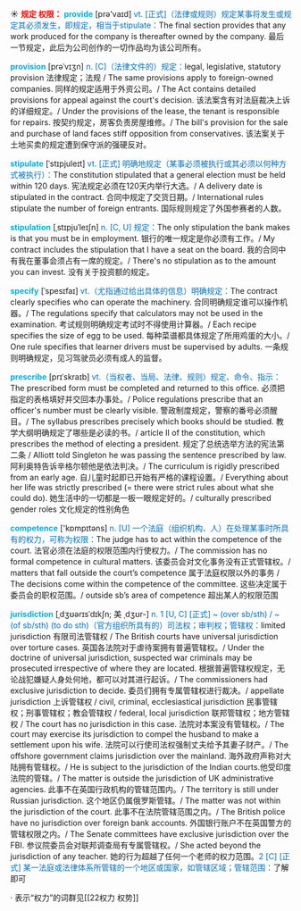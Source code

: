 ☀ <font color="red">**规定 权限：**</font>
<font color="sky blue">**provide**</font> [prə'vaɪd] 
<font color="#0070c0">vt. [正式]（法律或规则）规定某事将发生或规定其必须发生，即规定，相当于stipulate：</font>The final section provides that any work produced for the company is thereafter owned by the company. 最后一节规定，此后为公司创作的一切作品均为该公司所有。
           
<font color="sky blue">**provision**</font> [prəˈvɪʒn]
<font color="#0070c0">n. [C]（法律文件的）规定：</font>legal, legislative, statutory provision  法律规定；法规 / The same provisions apply to foreign-owned companies. 同样的规定适用于外资公司。/ The Act contains detailed provisions for appeal against the court's decision. 该法案含有对法庭裁决上诉的详细规定。/ Under the provisions of the lease, the tenant is responsible for repairs. 按契约规定，房客负责房屋维修。/ The bill's provision for the sale and purchase of land faces stiff opposition from conservatives. 该法案关于土地买卖的规定遭到保守派的强硬反对。

 <font color="sky blue">**stipulate**</font> [ˈstɪpjuleɪt]
<font color="#0070c0">vt. [正式] 明确地规定（某事必须被执行或其必须以何种方式被执行）：</font>The constitution stipulated that a general election must be held within 120 days. 宪法规定必须在120天内举行大选。/ A delivery date is stipulated in the contract. 合同中规定了交货日期。/ International rules stipulate the number of foreign entrants. 国际规则规定了外国参赛者的人数。
           
<font color="sky blue">**stipulation**</font> [ˌstɪpjuˈleɪʃn]
<font color="#0070c0">n. [C, U] 规定：</font>The only stipulation the bank makes is that you must be in employment. 银行的唯一规定是你必须有工作。/ My contract includes the stipulation that I have a seat on the board. 我的合同中有我在董事会须占有一席的规定。/ There's no stipulation as to the amount you can invest. 没有关于投资额的规定。
           
<font color="sky blue">**specify**</font> [ˈspesɪfaɪ]
<font color="#0070c0">vt.（尤指通过给出具体的信息）明确规定：</font>The contract clearly specifies who can operate the machinery. 合同明确规定谁可以操作机器。/ The regulations specify that calculators may not be used in the examination. 考试规则明确规定考试时不得使用计算器。/ Each recipe specifies the size of egg to be used. 每种菜谱都具体规定了所用鸡蛋的大小。/ One rule specifies that learner drivers must be supervised by adults. 一条规则明确规定，见习驾驶员必须有成人的监督。
           
<font color="sky blue">**prescribe**</font> [prɪˈskraɪb]
<font color="#0070c0">vt.（当权者、当局、法律、规则）规定、命令、指示：</font>The prescribed form must be completed and returned to this office. 必须把指定的表格填好并交回本办事处。/ Police regulations prescribe that an officer's number must be clearly visible. 警政制度规定，警察的番号必须醒目。/ The syllabus prescribes precisely which books should be studied. 教学大纲明确规定了哪些是必读的书。/ article II of the constitution, which prescribes the method of electing a president. 规定了总统选举方法的宪法第二条 / Alliott told Singleton he was passing the sentence prescribed by law. 阿利奥特告诉辛格尔顿他是依法判决。/ The curriculum is rigidly prescribed from an early age. 自儿童时起即已开始有严格的课程设置。/ Everything about her life was strictly prescribed (= there were strict rules about what she could do). 她生活中的一切都是一板一眼规定好的。/ culturally prescribed gender roles 文化规定的性别角色

<font color="sky blue">**competence**</font> ['kɒmpɪtəns] 
<font color="#0070c0">n. [U] 一个法庭（组织机构、人）在处理某事时所具有的权力，可称为权限：</font>The judge has to act within the competence of the court. 法官必须在法庭的权限范围内行使权力。/ The commission has no formal competence in cultural matters. 该委员会对文化事务没有正式管辖权。/ matters that fall outside the court’s competence 属于法庭权限以外的事务 / The decisions come within the competence of the committee. 这些决定属于委员会的职权范围。/ outside sb’s area of competence 超出某人的权限范围
                      
<font color="sky blue">**jurisdiction**</font> [ˌdʒʊərɪsˈdɪkʃn; 美 ˌdʒʊr-]
<font color="#0070c0">n. 1 [U, C] [正式] ~ (over sb/sth) / ~ (of sb/sth) (to do sth)（官方组织所具有的）司法权；审判权；管辖权：</font>limited jurisdiction 有限司法管辖权 / The British courts have universal jurisdiction over torture cases. 英国各法院对于虐待案拥有普遍管辖权。/ Under the doctrine of universal jurisdiction, suspected war criminals may be prosecuted irrespective of where they are located. 根据普遍管辖权规定，无论战犯嫌疑人身处何地，都可以对其进行起诉。/ The commissioners had exclusive jurisdiction to decide. 委员们拥有专属管辖权进行裁决。/ appellate jurisdiction 上诉管辖权 / civil, criminal, ecclesiastical jurisdiction 民事管辖权；刑事管辖权；教会管辖权 / federal, local jurisdiction 联邦管辖权；地方管辖权 / The court has no jurisdiction in this case. 法院对本案没有管辖权。/ The court may exercise its jurisdiction to compel the husband to make a settlement upon his wife. 法院可以行使司法权强制丈夫给予其妻子财产。/ The offshore government claims jurisdiction over the mainland. 海外政府声称对大陆拥有管辖权。/ He is subject to the jurisdiction of the Indian courts.他受印度法院的管辖。/ The matter is outside the jurisdiction of UK administrative agencies. 此事不在英国行政机构的管辖范围内。/ The territory is still under Russian jurisdiction. 这个地区仍属俄罗斯管辖。/ The matter was not within the jurisdiction of the court. 此事不在法院管辖范围之内。/ The British police have no jurisdiction over foreign bank accounts. 外国银行账户不在英国警方的管辖权限之内。/ The Senate committees have exclusive jurisdiction over the FBI. 参议院委员会对联邦调查局有专属管辖权。/ She acted beyond the jurisdiction of any teacher. 她的行为超越了任何一个老师的权力范围。<font color="#0070c0">2 [C] [正式] 某一法庭或法律体系所管辖的一个地区或国家，如管辖区域；管辖范围：</font>了解即可

· 表示“权力”的词群见[[22权力 权势]]
